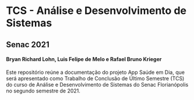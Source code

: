 # TCS - Análise e Desenvolvimento de Sistemas
## Senac 2021
#### Bryan Richard Lohn, Luis Felipe de Melo e Rafael Bruno Krieger
Este repositório reúne a documentação do projeto App Saúde em Dia, que será apresentado como Trabalho de Conclusão de Último Semestre (TCS) do curso de Análise e Desenvolvimento de Sistemas do Senac Florianópolis no segundo semestre de 2021. 
